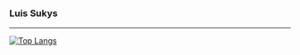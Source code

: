 ### Luis Sukys



<hr />

[![Top Langs](https://github-readme-stats.vercel.app/api/top-langs/?username=sukys)](https://github.com/sukys/github-readme-stats)
